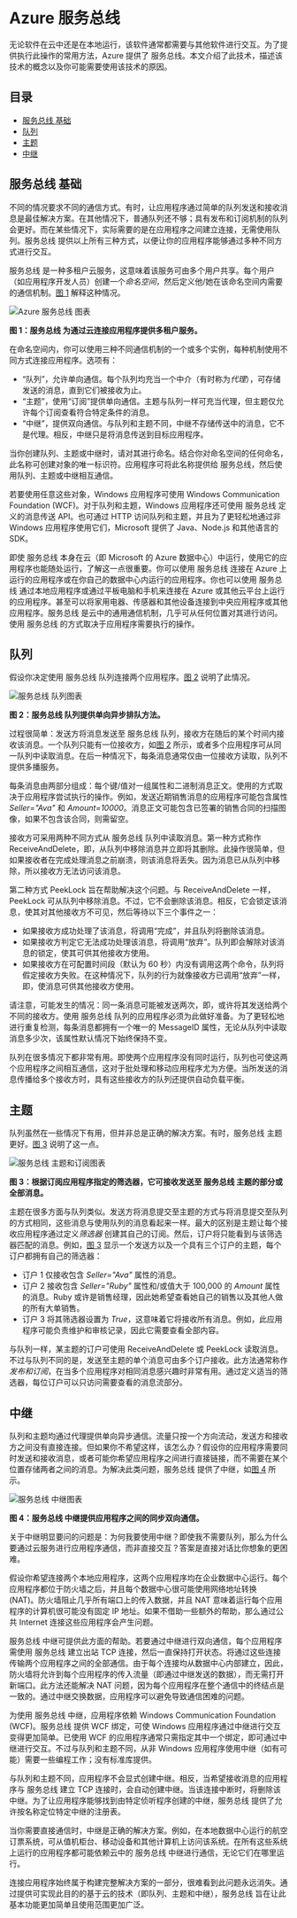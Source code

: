 # Azure 服务总线

无论软件在云中还是在本地运行，该软件通常都需要与其他软件进行交互。为了提供执行此操作的常用方法，Azure 提供了 服务总线。本文介绍了此技术，描述该技术的概念以及你可能需要使用该技术的原因。

## 目录

-   [服务总线 基础][服务总线 基础]
-   [队列][队列]
-   [主题][主题]
-   [中继][中继]

## <a name="fundamentals"></a>服务总线 基础

不同的情况要求不同的通信方式。有时，让应用程序通过简单的队列发送和接收消息是最佳解决方案。在其他情况下，普通队列还不够；具有发布和订阅机制的队列会更好。而在某些情况下，实际需要的是在应用程序之间建立连接，无需使用队列。服务总线 提供以上所有三种方式，以便让你的应用程序能够通过多种不同方式进行交互。

服务总线 是一种多租户云服务，这意味着该服务可由多个用户共享。每个用户（如应用程序开发人员）创建一个*命名空间*，然后定义他/她在该命名空间内需要的通信机制。[图 1][图 1] 解释这种情况。

<a name="Fig1"></a>![Azure 服务总线 图表][Azure 服务总线 图表]

**图 1：服务总线 为通过云连接应用程序提供多租户服务。**

在命名空间内，你可以使用三种不同通信机制的一个或多个实例，每种机制使用不同方式连接应用程序。选项有：

-   “队列”，允许单向通信。每个队列均充当一个中介（有时称为*代理*），可存储发送的消息，直到它们被接收为止。
-   “主题”，使用“订阅”提供单向通信。主题与队列一样可充当代理，但主题仅允许每个订阅查看符合特定条件的消息。
-   “中继”，提供双向通信。与队列和主题不同，中继不存储传送中的消息，它不是代理。相反，中继只是将消息传送到目标应用程序。

当你创建队列、主题或中继时，请对其进行命名。结合你对命名空间的任何命名，此名称可创建对象的唯一标识符。应用程序可将此名称提供给 服务总线，然后使用队列、主题或中继相互通信。

若要使用任意这些对象，Windows 应用程序可使用 Windows Communication Foundation (WCF)。对于队列和主题，Windows 应用程序还可使用 服务总线 定义的消息传送 API。也可通过 HTTP 访问队列和主题，并且为了更轻松地通过非 Windows 应用程序使用它们，Microsoft 提供了 Java、Node.js 和其他语言的 SDK。

即使 服务总线 本身在云（即 Microsoft 的 Azure 数据中心）中运行，使用它的应用程序也能随处运行，了解这一点很重要。你可以使用 服务总线 连接在 Azure 上运行的应用程序或在你自己的数据中心内运行的应用程序。你也可以使用 服务总线 通过本地应用程序或通过平板电脑和手机来连接在 Azure 或其他云平台上运行的应用程序。甚至可以将家用电器、传感器和其他设备连接到中央应用程序或其他应用程序。服务总线 是云中的通用通信机制，几乎可从任何位置对其进行访问。使用 服务总线 的方式取决于应用程序需要执行的操作。

## <a name="queues"></a>队列

假设你决定使用 服务总线 队列连接两个应用程序。[图 2][图 2] 说明了此情况。

<a name="Fig2"></a>![服务总线 队列图表][服务总线 队列图表]

**图 2：服务总线 队列提供单向异步排队方法。**

过程很简单：发送方将消息发送至 服务总线 队列，接收方在随后的某个时间内接收该消息。一个队列只能有一位接收方，如[图 2][图 2] 所示，或者多个应用程序可从同一队列中读取消息。在后一种情况下，每条消息通常仅由一位接收方读取，队列不提供多播服务。

每条消息由两部分组成：每个键/值对一组属性和二进制消息正文。使用的方式取决于应用程序尝试执行的操作。例如，发送近期销售消息的应用程序可能包含属性 *Seller="Ava"* 和 *Amount=10000*。消息正文可能包含已签署的销售合同的扫描图像，如果不包含该合同，则需留空。

接收方可采用两种不同方式从 服务总线 队列中读取消息。第一种方式称作 ReceiveAndDelete，即，从队列中移除消息并立即将其删除。此操作很简单，但如果接收者在完成处理消息之前崩溃，则该消息将丢失。因为消息已从队列中移除，所以接收方无法访问该消息。

第二种方式 PeekLock 旨在帮助解决这个问题。与 ReceiveAndDelete 一样，PeekLock 可从队列中移除消息。不过，它不会删除该消息。相反，它会锁定该消息，使其对其他接收方不可见，然后等待以下三个事件之一：

-   如果接收方成功处理了该消息，将调用“完成”，并且队列将删除该消息。
-   如果接收方判定它无法成功处理该消息，将调用“放弃”。队列即会解除对该消息的锁定，使其可供其他接收方使用。
-   如果接收方在可配置时间段（默认为 60 秒）内没有调用这两个命令，队列将假定接收方失败。在这种情况下，队列的行为就像接收方已调用“放弃”一样，即，使消息可供其他接收方使用。

请注意，可能发生的情况：同一条消息可能被发送两次，即，或许将其发送给两个不同的接收方。使用 服务总线 队列的应用程序必须为此做好准备。为了更轻松地进行重复检测，每条消息都拥有一个唯一的 MessageID 属性，无论从队列中读取消息多少次，该属性默认情况下始终保持不变。

队列在很多情况下都非常有用。即使两个应用程序没有同时运行，队列也可使这两个应用程序之间相互通信，这对于批处理和移动应用程序尤为方便。当所发送的消息传播给多个接收方时，具有这些接收方的队列还提供自动负载平衡。

## <a name="topics"></a>主题

队列虽然在一些情况下有用，但并非总是正确的解决方案。有时，服务总线 主题更好。[图 3][图 3] 说明了这一点。

<a name="Fig3"></a>![服务总线 主题和订阅图表][服务总线 主题和订阅图表]

**图 3：根据订阅应用程序指定的筛选器，它可接收发送至 服务总线 主题的部分或全部消息。**

主题在很多方面与队列类似。发送方将消息提交至主题的方式与将消息提交至队列的方式相同，这些消息与使用队列的消息看起来一样。最大的区别是主题让每个接收应用程序通过定义*筛选器* 创建其自己的订阅。然后，订户将只能看到与该筛选器匹配的消息。例如，[图 3][图 3] 显示一个发送方以及一个具有三个订户的主题，每个订户都拥有自己的筛选器：

-   订户 1 仅接收包含 *Seller="Ava"* 属性的消息。
-   订户 2 接收包含 *Seller="Ruby"* 属性和/或值大于 100,000 的 *Amount* 属性的消息。Ruby 或许是销售经理，因此她希望查看她自己的销售以及其他人做的所有大单销售。
-   订户 3 将其筛选器设置为 *True*，这意味着它将接收所有消息。例如，此应用程序可能负责维护和审核记录，因此它需要查看全部内容。

与队列一样，某主题的订户可使用 ReceiveAndDelete 或 PeekLock 读取消息。不过与队列不同的是，发送至主题的单个消息可由多个订户接收。此方法通常称作*发布和订阅*，在当多个应用程序对相同消息感兴趣时非常有用。通过定义适当的筛选器，每位订户可以只访问需要查看的消息流部分。

## <a name="relays"></a>中继

队列和主题均通过代理提供单向异步通信。流量只按一个方向流动，发送方和接收方之间没有直接连接。但如果你不希望这样，该怎么办？假设你的应用程序需要同时发送和接收消息，或者可能你希望应用程序之间进行直接链接，而不需要在某个位置存储两者之间的消息。为解决此类问题，服务总线 提供了中继，如[图 4][图 4] 所示。

<a name="Fig4"></a>![服务总线 中继图表][服务总线 中继图表]

**图 4：服务总线 中继提供应用程序之间的同步双向通信。**

关于中继明显要问的问题是：为何我要使用中继？即使我不需要队列，那么为什么要通过云服务进行应用程序通信，而非直接交互？答案是直接对话比你想象的更困难。

假设你希望连接两个本地应用程序，这两个应用程序均在企业数据中心运行。每个应用程序都位于防火墙之后，并且每个数据中心很可能使用网络地址转换 (NAT)。防火墙阻止几乎所有端口上的传入数据，并且 NAT 意味着运行每个应用程序的计算机很可能没有固定 IP 地址。如果不借助一些额外的帮助，那么通过公共 Internet 连接这些应用程序会产生问题。

服务总线 中继可提供此方面的帮助。若要通过中继进行双向通信，每个应用程序需使用 服务总线 建立出站 TCP 连接，然后一直保持打开状态。将通过这些连接传输两个应用程序之间的全部通信。由于每个连接均从数据中心内部建立，因此，防火墙将允许到每个应用程序的传入流量（即通过中继发送的数据），而无需打开新端口。此方法还能解决 NAT 问题，因为每个应用程序在整个通信中的终结点是一致的。通过中继交换数据，应用程序可以避免导致通信困难的问题。

为使用 服务总线 中继，应用程序依赖 Windows Communication Foundation (WCF)。服务总线 提供 WCF 绑定，可使 Windows 应用程序通过中继进行交互变得更加简单。已使用 WCF 的应用程序通常只需指定其中一个绑定，即可通过中继进行交互。不过与队列和主题不同，从非 Windows 应用程序使用中继（如有可能）需要一些编程工作；没有标准库提供。

与队列和主题不同，应用程序不会显式创建中继。相反，当希望接收消息的应用程序与 服务总线 建立 TCP 连接时，会自动创建中继。当该连接中断时，将删除该中继。为了让应用程序能够找到由特定侦听程序创建的中继，服务总线 提供了允许按名称定位特定中继的注册表。

当你需要直接通信时，中继是正确的解决方案。例如，在本地数据中心运行的航空订票系统，可从值机柜台、移动设备和其他计算机上访问该系统。在所有这些系统上运行的应用程序都可能依赖云中的 服务总线 中继进行通信，无论它们在哪里运行。

连接应用程序始终属于构建完整解决方案的一部分，很难看到此问题永远消失。通过提供可实现此目的的基于云的技术（即队列、主题和中继），服务总线 旨在让此基本功能更加简单且使用范围更加广泛。

  [服务总线 基础]: #fundamentals
  [队列]: #queues
  [主题]: #topics
  [中继]: #relays
  [图 1]: #Fig1
  [Azure 服务总线 图表]: ./media/hybrid-solutions/SvcBus_01_architecture.png
  [图 2]: #Fig2
  [服务总线 队列图表]: ./media/hybrid-solutions/SvcBus_02_queues.png
  [图 3]: #Fig3
  [服务总线 主题和订阅图表]: ./media/hybrid-solutions/SvcBus_03_topicsandsubscriptions.png
  [图 4]: #Fig4
  [服务总线 中继图表]: ./media/hybrid-solutions/SvcBus_04_relay.png
